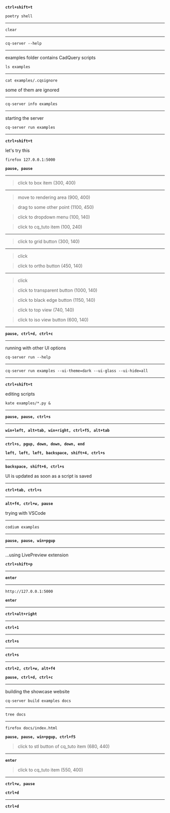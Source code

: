 <!-- Firefox started (large window) -->

__`ctrl+shift+t`__

    poetry shell

-----

    clear

---

    cq-server --help

---

examples folder contains CadQuery scripts

    ls examples

---

    cat examples/.cqsignore

some of them are ignored

---

    cq-server info examples

---

starting the server

    cq-server run examples

------

__`ctrl+shift+t`__

let's try this

    firefox 127.0.0.1:5000

__`pause, pause`__

---

> click to box item (300, 400)

---

> move to rendering area (900, 400)

> drag to some other point (1100, 450)

> click to dropdown menu (100, 140)

> click to cq_tuto item (100, 240)

----

> click to grid button (300, 140)

---

> click

> click to ortho button (450, 140)

---

> click

> click to transparent button (1000, 140)

> click to black edge button (1150, 140)

> click to top view (740, 140)

> click to iso view button (600, 140)

---

__`pause, ctrl+d, ctrl+c`__

---

running with other UI options

    cq-server run --help

---

    cq-server run examples --ui-theme=dark --ui-glass --ui-hide=all

-------

__`ctrl+shift+t`__

editing scripts

    kate examples/*.py &

----

__`pause, pause, ctrl+s`__

---

__`win+left, alt+tab, win+right, ctrl+f5, alt+tab`__

---

__`ctrl+s, pgup, down, down, down, end`__

__`left, left, left, backspace, shift+4, ctrl+s`__

------

__`backspace, shift+6, ctrl+s`__

UI is updated as soon as a script is saved

------

__`ctrl+tab, ctrl+s`__

------

__`alt+f4, ctrl+w, pause`__

trying with VSCode

---

    codium examples

------

__`pause, pause, win+pgup`__

-------

...using LivePreview extension

__`ctrl+shift+p`__

----

__`enter`__

---

    http://127.0.0.1:5000

__`enter`__

---

__`ctrl+alt+right`__

---

__`ctrl+1`__

---

__`ctrl+s`__

---

__`ctrl+s`__

-------

__`ctrl+2, ctrl+w, alt+f4`__

__`pause, ctrl+d, ctrl+c`__

---

building the showcase website

    cq-server build examples docs

----------

    tree docs

---

    firefox docs/index.html

__`pause, pause, win+pgup, ctrl+f5`__

> click to stl button of cq_tuto item (680, 440)

-----

__`enter`__

> click to cq_tuto item (550, 400)

------

__`ctrl+w, pause`__

__`ctrl+d`__

---

__`ctrl+d`__
